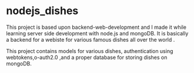 # nodejs_dishes

This project is based upon backend-web-development and I made it while learning server side development with node.js and mongoDB.
It is basically a backend for a webiste for various famous dishes all over the world .

This project contains models for various dishes, authentication using webtokens,o-auth2.0 ,and a proper database for storing dishes on mongoDB.
